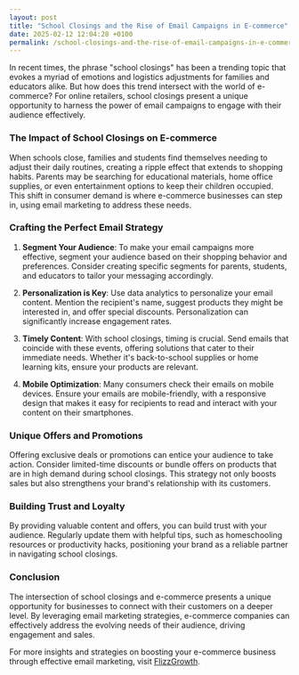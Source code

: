 ```yaml
---
layout: post
title: "School Closings and the Rise of Email Campaigns in E-commerce"
date: 2025-02-12 12:04:28 +0100
permalink: /school-closings-and-the-rise-of-email-campaigns-in-e-commerce/
---
```



In recent times, the phrase "school closings" has been a trending topic that evokes a myriad of emotions and logistics adjustments for families and educators alike. But how does this trend intersect with the world of e-commerce? For online retailers, school closings present a unique opportunity to harness the power of email campaigns to engage with their audience effectively.

### The Impact of School Closings on E-commerce

When schools close, families and students find themselves needing to adjust their daily routines, creating a ripple effect that extends to shopping habits. Parents may be searching for educational materials, home office supplies, or even entertainment options to keep their children occupied. This shift in consumer demand is where e-commerce businesses can step in, using email marketing to address these needs.

### Crafting the Perfect Email Strategy

1. **Segment Your Audience**: To make your email campaigns more effective, segment your audience based on their shopping behavior and preferences. Consider creating specific segments for parents, students, and educators to tailor your messaging accordingly.

2. **Personalization is Key**: Use data analytics to personalize your email content. Mention the recipient's name, suggest products they might be interested in, and offer special discounts. Personalization can significantly increase engagement rates.

3. **Timely Content**: With school closings, timing is crucial. Send emails that coincide with these events, offering solutions that cater to their immediate needs. Whether it's back-to-school supplies or home learning kits, ensure your products are relevant.

4. **Mobile Optimization**: Many consumers check their emails on mobile devices. Ensure your emails are mobile-friendly, with a responsive design that makes it easy for recipients to read and interact with your content on their smartphones.

### Unique Offers and Promotions

Offering exclusive deals or promotions can entice your audience to take action. Consider limited-time discounts or bundle offers on products that are in high demand during school closings. This strategy not only boosts sales but also strengthens your brand's relationship with its customers.

### Building Trust and Loyalty

By providing valuable content and offers, you can build trust with your audience. Regularly update them with helpful tips, such as homeschooling resources or productivity hacks, positioning your brand as a reliable partner in navigating school closings.

### Conclusion

The intersection of school closings and e-commerce presents a unique opportunity for businesses to connect with their customers on a deeper level. By leveraging email marketing strategies, e-commerce companies can effectively address the evolving needs of their audience, driving engagement and sales.

For more insights and strategies on boosting your e-commerce business through effective email marketing, visit [FlizzGrowth](https://flizzgrowth.com).